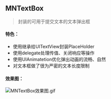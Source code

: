 ## MNTextBox
> 封装的可用于提交文本的文本弹出框

#### 特色：
- 使用继承给UITextView封装PlaceHolder
- 使用delegate处理传值、关闭响应等操作
- 使用UIAnimatetion优化弹出动画的流畅、自然
- 对文本框做了很为严密的文本长度限制

#### 效果图：
![MNTextBox效果图.gif](https://github.com/naomao/MNTextBox/blob/master/%E6%95%88%E6%9E%9C%E5%9B%BE.gif)
